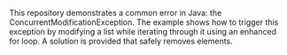 This repository demonstrates a common error in Java: the ConcurrentModificationException. The example shows how to trigger this exception by modifying a list while iterating through it using an enhanced for loop.  A solution is provided that safely removes elements.